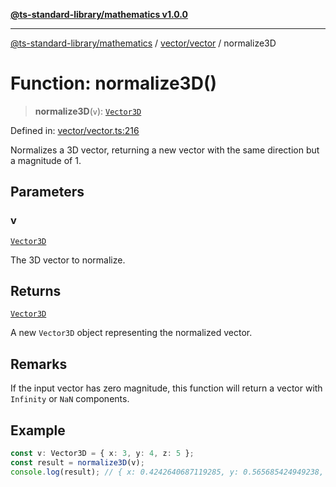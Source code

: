 [**@ts-standard-library/mathematics v1.0.0**](../../../README.md)

***

[@ts-standard-library/mathematics](../../../README.md) / [vector/vector](../README.md) / normalize3D

# Function: normalize3D()

> **normalize3D**(`v`): [`Vector3D`](../type-aliases/Vector3D.md)

Defined in: [vector/vector.ts:216](https://github.com/gabaudette/ts-stdlib/blob/ea80ba1db09c741e99f8cb19e94e5a29b81b623b/packages/mathematics/src/vector/vector.ts#L216)

Normalizes a 3D vector, returning a new vector with the same direction but a magnitude of 1.

## Parameters

### v

[`Vector3D`](../type-aliases/Vector3D.md)

The 3D vector to normalize.

## Returns

[`Vector3D`](../type-aliases/Vector3D.md)

A new `Vector3D` object representing the normalized vector.

## Remarks

If the input vector has zero magnitude, this function will return a vector with `Infinity` or `NaN` components.

## Example

```ts
const v: Vector3D = { x: 3, y: 4, z: 5 };
const result = normalize3D(v);
console.log(result); // { x: 0.4242640687119285, y: 0.565685424949238, z: 0.7071067811865475 }
```

